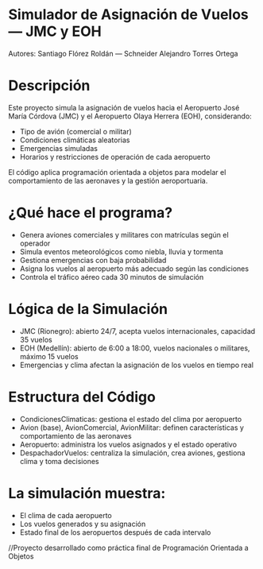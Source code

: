 # Simulador de Asignación de Vuelos — JMC y EOH
 Autores: Santiago Flórez Roldán — Schneider Alejandro Torres Ortega

# Descripción
 Este proyecto simula la asignación de vuelos hacia el Aeropuerto José María Córdova (JMC) y el Aeropuerto Olaya Herrera (EOH), considerando:
- Tipo de avión (comercial o militar)
- Condiciones climáticas aleatorias
- Emergencias simuladas
- Horarios y restricciones de operación de cada aeropuerto

El código aplica programación orientada a objetos para modelar el comportamiento de las aeronaves y la gestión aeroportuaria.

# ¿Qué hace el programa?
- Genera aviones comerciales y militares con matrículas según el operador
- Simula eventos meteorológicos como niebla, lluvia y tormenta
- Gestiona emergencias con baja probabilidad
- Asigna los vuelos al aeropuerto más adecuado según las condiciones
- Controla el tráfico aéreo cada 30 minutos de simulación

# Lógica de la Simulación
- JMC (Rionegro): abierto 24/7, acepta vuelos internacionales, capacidad 35 vuelos
- EOH (Medellín): abierto de 6:00 a 18:00, vuelos nacionales o militares, máximo 15 vuelos
- Emergencias y clima afectan la asignación de los vuelos en tiempo real

# Estructura del Código
- CondicionesClimaticas: gestiona el estado del clima por aeropuerto
- Avion (base), AvionComercial, AvionMilitar: definen características y comportamiento de las aeronaves
- Aeropuerto: administra los vuelos asignados y el estado operativo
- DespachadorVuelos: centraliza la simulación, crea aviones, gestiona clima y toma decisiones

# La simulación muestra:
- El clima de cada aeropuerto
- Los vuelos generados y su asignación
- Estado final de los aeropuertos después de cada intervalo

//Proyecto desarrollado como práctica final de Programación Orientada a Objetos
